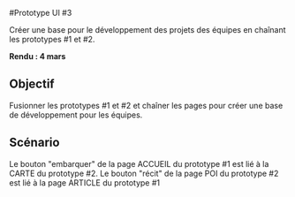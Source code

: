 #Prototype UI #3

Créer une base pour le développement des projets des équipes en chaînant les prototypes #1 et #2.

**Rendu : 4 mars**

## Objectif 
Fusionner les prototypes #1 et #2 et chaîner les pages pour créer une base de développement pour les équipes.

## Scénario

Le bouton "embarquer" de la page ACCUEIL du prototype #1 est lié à la CARTE du prototype #2.
Le bouton "récit" de la page POI du prototype #2 est lié à la page ARTICLE du prototype #1



